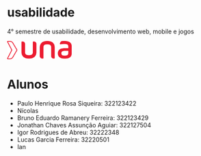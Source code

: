 # usabilidade
4° semestre de usabilidade, desenvolvimento web, mobile e jogos

<img src="./una.png" alt="logo una" width="30%" >

# Alunos
- Paulo Henrique Rosa Siqueira: 322123422
- Nícolas 
- Bruno Eduardo Ramanery Ferreira: 322123429
- Jonathan Chaves Assunção Aguiar: 322127504
- Igor Rodrigues de Abreu: 32222348
- Lucas Garcia Ferreira: 32220501
- Ian
